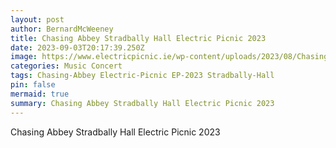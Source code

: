 ```yaml
---
layout: post
author: BernardMcWeeney
title: Chasing Abbey Stradbally Hall Electric Picnic 2023
date: 2023-09-03T20:17:39.250Z
image: https://www.electricpicnic.ie/wp-content/uploads/2023/08/Chasing-Abbey-5-800x800.jpg
categories: Music Concert
tags: Chasing-Abbey Electric-Picnic EP-2023 Stradbally-Hall
pin: false
mermaid: true
summary: Chasing Abbey Stradbally Hall Electric Picnic 2023
---
```

Chasing Abbey Stradbally Hall Electric Picnic 2023